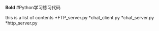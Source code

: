 **Bold** #Python学习练习代码

this is a list of contents
*FTP_server.py
*chat_client.py
*chat_server.py
*http_server.py
